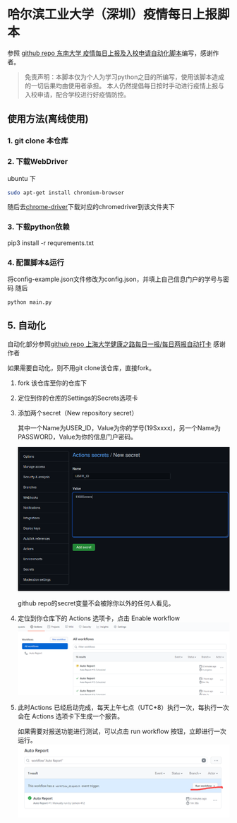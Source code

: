 # 哈尔滨工业大学（深圳）疫情每日上报脚本

参照 [github repo 东南大学 疫情每日上报及入校申请自动化脚本](https://github.com/wangyz1997/seu_daily_report)编写，感谢作者。

> 免责声明：本脚本仅为个人为学习python之目的所编写，使用该脚本造成的一切后果均由使用者承担。
本人仍然提倡每日按时手动进行疫情上报与入校申请，配合学校进行好疫情防控。

## 使用方法(离线使用)
### 1. git clone 本仓库 
### 2. 下载WebDriver

ubuntu 下
```bash
sudo apt-get install chromium-browser
```

随后去[chrome-driver](https://chromedriver.chromium.org/downloads)下载对应的chromedriver到该文件夹下

### 3. 下载python依赖
pip3 install -r requrements.txt

### 4. 配置脚本&运行
将config-example.json文件修改为config.json，并填上自己信息门户的学号与密码
随后
``` python3
python main.py
```
## 5. 自动化

自动化部分参照[github repo 上海大学健康之路每日一报/每日两报自动打卡](https://github.com/BlueFisher/SHU-selfreport)
感谢作者

如果需要自动化，则不用git clone该仓库，直接fork。

1. fork 该仓库至你的仓库下
2. 定位到你的仓库的Settings的Secrets选项卡
3. 添加两个secret（New repository secret）
  
    其中一个Name为USER_ID，Value为你的学号(19Sxxxx)，另一个Name为PASSWORD，Value为你的信息门户密码。
    
    ![secrets](./resources/secrets.png)

    github repo的secret变量不会被除你以外的任何人看见。

4. 定位到你仓库下的 Actions 选项卡，点击 Enable workflow
    ![secrets](./resources/actions.png)
5. 此时Actions 已经启动完成，每天上午七点（UTC+8）执行一次，每执行一次会在 Actions 选项卡下生成一个报告。

    如果需要对报送功能进行测试，可以点击 run workflow 按钮，立即进行一次运行。
    ![secrets](./resources/run_workflow.png)